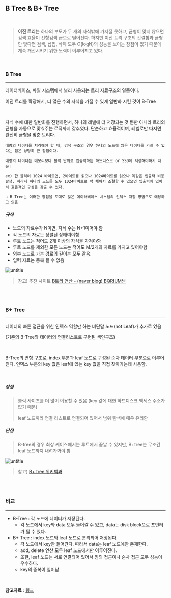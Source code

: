 ## B Tree & B+ Tree

<br>

> **이진 트리**는 하나의 부모가 두 개의 자식밖에 가지질 못하고, 균형이 맞지 않으면 검색 효율이 선형검색 급으로 떨어진다. 하지만 이진 트리 구조의 간결함과 균형만 맞다면 검색, 삽입, 삭제 모두 O(logN)의 성능을 보이는 장점이 있기 때문에 계속 개선시키기 위한 노력이 이루어지고 있다.

<br>

### B Tree

---

데이터베이스, 파일 시스템에서 널리 사용되는 트리 자료구조의 일종이다.

이진 트리를 확장해서, 더 많은 수의 자식을 가질 수 있게 일반화 시킨 것이 B-Tree

<br>

자식 수에 대한 일반화를 진행하면서, 하나의 레벨에 더 저장되는 것 뿐만 아니라 트리의 균형을 자동으로 맞춰주는 로직까지 갖추었다. 단순하고 효율적이며, 레벨로만 따지면 완전히 균형을 맞춘 트리다.

```
대량의 데이터를 처리해야 할 때, 검색 구조의 경우 하나의 노드에 많은 데이터를 가질 수 있다는 점은 상당히 큰 장점이다.

대량의 데이터는 메모리보다 블럭 단위로 입출력하는 하드디스크 or SSD에 저장해야하기 때문!

ex) 한 블럭이 1024 바이트면, 2바이트를 읽으나 1024바이트를 읽으나 똑같은 입출력 비용 발생. 따라서 하나의 노드를 모두 1024바이트로 꽉 채워서 조절할 수 있으면 입출력에 있어서 효율적인 구성을 갖출 수 있다.

→ B-Tree는 이러한 장점을 토대로 많은 데이터베이스 시스템의 인덱스 저장 방법으로 애용하고 있음
```



##### 규칙

- 노드의 자료수가 N이면, 자식 수는 N+1이어야 함
- 각 노드의 자료는 정렬된 상태여야함
- 루트 노드는 적어도 2개 이상의 자식을 가져야함
- 루트 노드를 제외한 모든 노드는 적어도 M/2개의 자료를 가지고 있어야함
- 외부 노드로 가는 경로의 길이는 모두 같음.
- 입력 자료는 중복 될 수 없음

![untitle](https://img1.daumcdn.net/thumb/R1280x0/?scode=mtistory2&fname=https%3A%2F%2Fblog.kakaocdn.net%2Fdn%2Fcikell%2FbtqBRvDU1xF%2FCdIhvg8XEhHKaP23vE4Ju1%2Fimg.jpg)

> 참고) 추천 사이트 [B트리 연산 - (naver blog) BQRIUM님](https://m.blog.naver.com/beaqon/221300200294)

<br>
<br>

### B+ Tree

---

데이터의 빠른 접근을 위한 인덱스 역할만 하는 비단말 노드(not Leaf)가 추가로 있음

(기존의 B-Tree와 데이터의 연결리스트로 구현된 색인구조)

<br>

B-Tree의 변형 구조로, index 부분과 leaf 노드로 구성된 순차 데이터 부분으로 이루어진다. 인덱스 부분의 key 값은 leaf에 있는 key 값을 직접 찾아가는데 사용함.

<br>

##### 장점

> 블럭 사이즈를 더 많이 이용할 수 있음 (key 값에 대한 하드디스크 액세스 주소가 없기 때문)
>
> leaf 노드끼리 연결 리스트로 연결되어 있어서 범위 탐색에 매우 유리함

##### 단점

> B-tree의 경우 최상 케이스에서는 루트에서 끝날 수 있지만, B+tree는 무조건 leaf 노드까지 내려가봐야 함


![untitle](https://upload.wikimedia.org/wikipedia/commons/3/37/Bplustree.png)

> 참고) [B+ tree 위키백과](https://ko.wikipedia.org/wiki/B%2B_%ED%8A%B8%EB%A6%AC)


<br>

<br>

### 비교
___

- B-Tree : 각 노드에 데이터가 저장된다.
  - 각 노드에서 key와 data 모두 들어갈 수 있고, data는 disk block으로 포인터가 될 수 있다.
- B+ Tree : index 노드와 leaf 노드로 분리되어 저장된다.
  - 각 노드에서 key만 들어간다. 따라서 data는 leaf 노드에만 존재한다.
  - add, delete 연산 모두 leaf 노드에서만 이루어진다.
  - 또한, leaf 노드는 서로 연결되어 있어서 임의 접근이나 순차 접근 모두 성능이 우수하다.
  - key의 중복이 일어남

<br>

**참고자료** : [링크](<https://wangin9.tistory.com/entry/B-tree-B-tree>)
